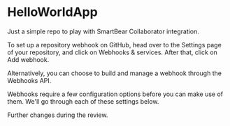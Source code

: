 # HelloWorldApp
Just a simple repo to play with SmartBear Collaborator integration.

To set up a repository webhook on GitHub, head over to the Settings page of your repository, and click on Webhooks & services. After that, click on Add webhook.

Alternatively, you can choose to build and manage a webhook through the Webhooks API.

Webhooks require a few configuration options before you can make use of them. We'll go through each of these settings below.

Further changes during the review.
